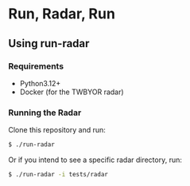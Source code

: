Run, Radar, Run
===============

Using run-radar
---------------

### Requirements

* Python3.12+
* Docker (for the TWBYOR radar)

### Running the Radar

Clone this repository and run:

```bash
$ ./run-radar
```

Or if you intend to see a specific radar directory, run:

```bash
$ ./run-radar -i tests/radar
```
